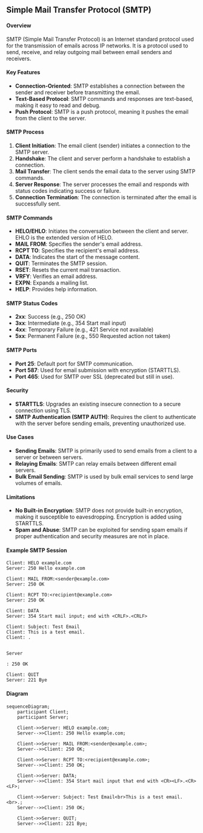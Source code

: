 
## Simple Mail Transfer Protocol (SMTP)

#### Overview
SMTP (Simple Mail Transfer Protocol) is an Internet standard protocol used for the transmission of emails across IP networks. It is a protocol used to send, receive, and relay outgoing mail between email senders and receivers.

#### Key Features
- **Connection-Oriented**: SMTP establishes a connection between the sender and receiver before transmitting the email.
- **Text-Based Protocol**: SMTP commands and responses are text-based, making it easy to read and debug.
- **Push Protocol**: SMTP is a push protocol, meaning it pushes the email from the client to the server.

#### SMTP Process
1. **Client Initiation**: The email client (sender) initiates a connection to the SMTP server.
2. **Handshake**: The client and server perform a handshake to establish a connection.
3. **Mail Transfer**: The client sends the email data to the server using SMTP commands.
4. **Server Response**: The server processes the email and responds with status codes indicating success or failure.
5. **Connection Termination**: The connection is terminated after the email is successfully sent.

#### SMTP Commands
- **HELO/EHLO**: Initiates the conversation between the client and server. EHLO is the extended version of HELO.
- **MAIL FROM**: Specifies the sender's email address.
- **RCPT TO**: Specifies the recipient's email address.
- **DATA**: Indicates the start of the message content.
- **QUIT**: Terminates the SMTP session.
- **RSET**: Resets the current mail transaction.
- **VRFY**: Verifies an email address.
- **EXPN**: Expands a mailing list.
- **HELP**: Provides help information.

#### SMTP Status Codes
- **2xx**: Success (e.g., 250 OK)
- **3xx**: Intermediate (e.g., 354 Start mail input)
- **4xx**: Temporary Failure (e.g., 421 Service not available)
- **5xx**: Permanent Failure (e.g., 550 Requested action not taken)

#### SMTP Ports
- **Port 25**: Default port for SMTP communication.
- **Port 587**: Used for email submission with encryption (STARTTLS).
- **Port 465**: Used for SMTP over SSL (deprecated but still in use).

#### Security
- **STARTTLS**: Upgrades an existing insecure connection to a secure connection using TLS.
- **SMTP Authentication (SMTP AUTH)**: Requires the client to authenticate with the server before sending emails, preventing unauthorized use.

#### Use Cases
- **Sending Emails**: SMTP is primarily used to send emails from a client to a server or between servers.
- **Relaying Emails**: SMTP can relay emails between different email servers.
- **Bulk Email Sending**: SMTP is used by bulk email services to send large volumes of emails.

#### Limitations
- **No Built-in Encryption**: SMTP does not provide built-in encryption, making it susceptible to eavesdropping. Encryption is added using STARTTLS.
- **Spam and Abuse**: SMTP can be exploited for sending spam emails if proper authentication and security measures are not in place.

#### Example SMTP Session
```plaintext
Client: HELO example.com
Server: 250 Hello example.com

Client: MAIL FROM:<sender@example.com>
Server: 250 OK

Client: RCPT TO:<recipient@example.com>
Server: 250 OK

Client: DATA
Server: 354 Start mail input; end with <CRLF>.<CRLF>

Client: Subject: Test Email
Client: This is a test email.
Client: .


Server

: 250 OK

Client: QUIT
Server: 221 Bye
```

#### Diagram
```mermaid
sequenceDiagram;
    participant Client;
    participant Server;

    Client->>Server: HELO example.com;
    Server-->>Client: 250 Hello example.com;

    Client->>Server: MAIL FROM:<sender@example.com>;
    Server-->>Client: 250 OK;

    Client->>Server: RCPT TO:<recipient@example.com>;
    Server-->>Client: 250 OK;

    Client->>Server: DATA;
    Server-->>Client: 354 Start mail input that end with <CR><LF>.<CR><LF>;

    Client->>Server: Subject: Test Email<br>This is a test email.<br>.;
    Server-->>Client: 250 OK;

    Client->>Server: QUIT;
    Server-->>Client: 221 Bye;
```
